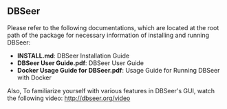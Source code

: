 DBSeer
---

Please refer to the following documentations, which are located at the root path of the package for necessary information of installing and running DBSeer:

* **INSTALL.md**: DBSeer Installation Guide
* **DBSeer User Guide.pdf**: DBSeer User Guide
* **Docker Usage Guide for DBSeer.pdf**: Usage Guide for Running DBSeer with Docker

Also, To familiarize yourself with various features in DBSeer's GUI, watch the following video:  http://dbseer.org/video
